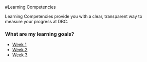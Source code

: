 #Learning Competencies

Learning Competencies provide you with a clear, transparent way to measure your progress at DBC.

### What are my learning goals?
- [Week 1](https://gist.github.com/dbc-challenges/3e4ea14543cde43d89ca)
- [Week 2](https://gist.github.com/dbc-challenges/3c983819a8604593791b)
- [Week 3](https://gist.github.com/dbc-challenges/1da8d51de6229fedd73a)
